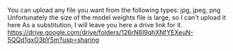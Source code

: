 You can upload any file you want from the following types: jpg, jpeg, png
Unfortunately the size of the model weights file is large, so I can't upload it here
As a substitution, I will leave you here a drive link for it. 
https://drive.google.com/drive/folders/126rN6I9qhXNfYEXeuN-5QQd1gxO3bY5m?usp=sharing
